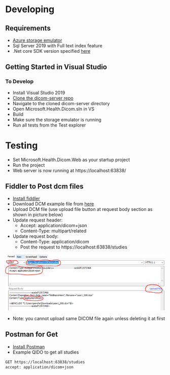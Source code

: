# Developing
## Requirements
- [Azure storage emulator](https://go.microsoft.com/fwlink/?linkid=717179)
- Sql Server 2019 with Full text index feature
- .Net core SDK version specified [here](../global.json)

## Getting Started in Visual Studio
### To Develop
- Install Visual Studio 2019
- [Clone the dicom-server repo](https://github.com/microsoft/dicom-server.git)
- Navigate to the cloned dicom-server directory
- Open Microsoft.Health.Dicom.sln in VS
- Build
- Make sure the storage emulator is running
- Run all tests from the Test explorer

# Testing
- Set Microsoft.Health.Dicom.Web as your startup project
- Run the project
- Web server is now running at https://localhost:63838/

## Fiddler to Post dcm files
- [Install fiddler](https://www.telerik.com/download/fiddler)
- Download DCM example file from [here](https://microsofthealth.visualstudio.com/Health/_git/dicom-samples?path=%2Fvisus.com%2Fcase1%2Fcase1_008.dcm) 
- Upload DCM file (use upload file button at request body section as shown in picture below) 
- Update request header:
	- Accept: application/dicom+json
	- Content-Type: multipart/related
- Update request body:
   - Content-Type: application/dicom
   - Post the request to https://localhost:63838/studies

![Post A Dicom Image](images/FiddlerPost.png)
- Note: you cannot upload same DICOM file again unless deleting it at first

## Postman for Get
- [Install Postman](https://www.postman.com/downloads/)
- Example QIDO to get all studies
```http
GET https://localhost:63838/studies
accept: application/dicom+json
```
